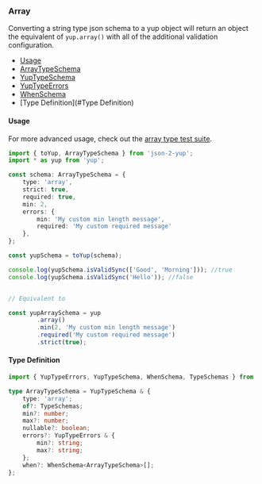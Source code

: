 ### Array

Converting a string type json schema to a yup object will return an object the equivalent of `yup.array()` with all of the additional validation configuration.

- [Usage](#usage)
- [ArrayTypeSchema](../src/types/ArrayTypeSchema.ts)
- [YupTypeSchema](../src/types/YupTypeSchema.ts)
- [YupTypeErrors](../src/types/YupTypeErrors.ts)
- [WhenSchema](../src/types/WhenSchema.ts)
- [Type Definition](#Type Definition)


#### Usage

For more advanced usage, check out the [array type test suite](../src/tests/types/array).

```typescript
import { toYup, ArrayTypeSchema } from 'json-2-yup';
import * as yup from 'yup';

const schema: ArrayTypeSchema = {
    type: 'array',
    strict: true,
    required: true,
    min: 2,
    errors: {
        min: 'My custom min length message',
        required: 'My custom required message'
    },
};

const yupSchema = toYup(schema);

console.log(yupSchema.isValidSync(['Good', 'Morning'])); //true
console.log(yupSchema.isValidSync('Hello')); //false


// Equivalent to

const yupArraySchema = yup
        .array()
        .min(2, 'My custom min length message')
        .required('My custom required message')
        .strict(true);
```

#### Type Definition

```typescript
import { YupTypeErrors, YupTypeSchema, WhenSchema, TypeSchemas } from 'json-2-yup';

type ArrayTypeSchema = YupTypeSchema & {
    type: 'array';
    of?: TypeSchemas;
    min?: number;
    max?: number;
    nullable?: boolean;
    errors?: YupTypeErrors & {
        min?: string;
        max?: string;
    };
    when?: WhenSchema<ArrayTypeSchema>[];
};
```